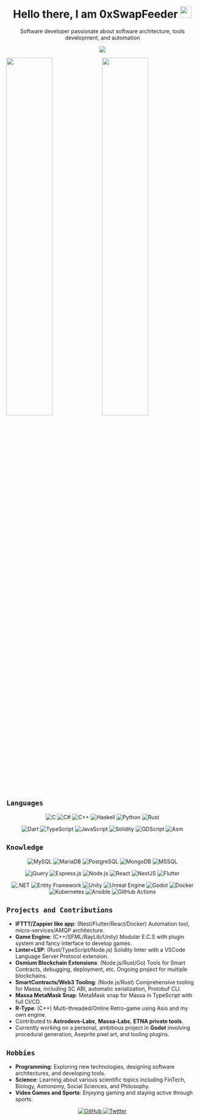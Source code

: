 <h1 align='center'>
  Hello there, I am 0xSwapFeeder
  <img src="https://raw.githubusercontent.com/MartinHeinz/MartinHeinz/master/wave.gif" width="30px">
</h1> 

<p align='center'>
    Software developer passionate about software architecture, tools development, and automation
</p>

<p align='center'>
  <code><img src="https://visitor-badge.glitch.me/badge?page_id=0xSwapFeeder&style=flat-square"/></code>
</p>

<p float="left">
  <img src="https://github-readme-stats.vercel.app/api?username=0xSwapFeeder&show_icons=true&theme=dracula&layout=compact&count_private=true&include_all_commits=true" width="49%" />
  <img src="https://github-readme-streak-stats.herokuapp.com/?user=0xSwapFeeder&theme=dracula&layout=compact" width="49%" /> 
</p>

## `Languages`

<p align='center'>
  <img alt="C" src="https://img.shields.io/badge/C-00599C?style=for-the-badge&logo=c&logoColor=white" />
  <img alt="C#" src="https://img.shields.io/badge/C%23-239120?style=for-the-badge&logo=c-sharp&logoColor=white" />
  <img alt="C++" src="https://img.shields.io/badge/C%2B%2B-00599C?style=for-the-badge&logo=c%2B%2B&logoColor=white" />
  <img alt="Haskell" src="https://img.shields.io/badge/Haskell-5D4F85.svg?style=for-the-badge&logo=haskell&logoColor=999999" />
  <img alt="Python" src="https://img.shields.io/badge/Python-3776AB?style=for-the-badge&logo=python&logoColor=white" />
  <img alt="Rust" src="https://img.shields.io/badge/Rust-000000?style=for-the-badge&logo=rust&logoColor=white" />
</p>
<p align='center'>
  <img alt="Dart" src="https://img.shields.io/badge/Dart-0175C2?style=for-the-badge&logo=dart&logoColor=white" />
  <img alt="TypeScript" src="https://img.shields.io/badge/TypeScript-007ACC?style=for-the-badge&logo=typescript&logoColor=white" />
  <img alt="JavaScript" src="https://img.shields.io/badge/JavaScript-%23323330.svg?style=for-the-badge&logo=javascript&logoColor=%23F7DF1E" />
  <img alt="Solidity" src="https://img.shields.io/badge/Solidity-363636?style=for-the-badge&logo=solidity&logoColor=white" />
  <img alt="GDScript" src="https://img.shields.io/badge/GDScript-478CBF?style=for-the-badge&logo=godot-engine&logoColor=white" />
  <img alt="Asm" src="https://img.shields.io/badge/AssemblyScript-0D2A59?style=for-the-badge&logo=assemblyscript&logoColor=white" />
</p>

## `Knowledge`

<p align='center'>
  <img alt="MySQL" src="https://img.shields.io/badge/MySQL-4479A1?style=for-the-badge&logo=mysql&logoColor=white" />
  <img alt="MariaDB" src="https://img.shields.io/badge/MariaDB-003545?style=for-the-badge&logo=mariadb&logoColor=white" />
  <img alt="PostgreSQL" src="https://img.shields.io/badge/PostgreSQL-336791?style=for-the-badge&logo=postgresql&logoColor=white" />
  <img alt="MongoDB" src="https://img.shields.io/badge/MongoDB-4EA94B?style=for-the-badge&logo=mongodb&logoColor=white" />
  <img alt="MSSQL" src="https://img.shields.io/badge/Microsoft%20SQL%20Server-CC2927?style=for-the-badge&logo=microsoft%20sql%20server&logoColor=white" />
</p>
<p align='center'>
  <img alt="jQuery" src="https://img.shields.io/badge/jQuery-0769AD?style=for-the-badge&logo=jquery&logoColor=white" />
  <img alt="Express.js" src="https://img.shields.io/badge/Express.js-404D59?style=for-the-badge" />
  <img alt="Node.js" src="https://img.shields.io/badge/Node.js-6DA55F?style=for-the-badge&logo=node.js&logoColor=white" />
  <img alt="React" src="https://img.shields.io/badge/React-%2320232a.svg?style=for-the-badge&logo=react&logoColor=%2361DAFB" />
  <img alt="NestJS" src="https://img.shields.io/badge/NestJS-E0234E?style=for-the-badge&logo=nestjs&logoColor=white" />
  <img alt="Flutter" src="https://img.shields.io/badge/Flutter-02569B?style=for-the-badge&logo=flutter&logoColor=white" />
</p>
<p align='center'>
  <img alt=".NET" src="https://img.shields.io/badge/.NET-5C2D91?style=for-the-badge&logo=.net&logoColor=white" />
  <img alt="Entity Framework" src="https://img.shields.io/badge/Entity%20Framework-512BD4?style=for-the-badge&logo=.net&logoColor=white" />
  <img alt="Unity" src="https://img.shields.io/badge/Unity-100000?style=for-the-badge&logo=unity&logoColor=white" />
  <img alt="Unreal Engine" src="https://img.shields.io/badge/Unreal%20Engine-313131?style=for-the-badge&logo=unreal%20engine&logoColor=white" />
  <img alt="Godot" src="https://img.shields.io/badge/Godot-478CBF?style=for-the-badge&logo=godot-engine&logoColor=white" />
  <img alt="Docker" src="https://img.shields.io/badge/Docker-2CA5E0?style=for-the-badge&logo=docker&logoColor=white" />
  <img alt="Kubernetes" src="https://img.shields.io/badge/Kubernetes-326CE5?style=for-the-badge&logo=kubernetes&logoColor=white" />
  <img alt="Ansible" src="https://img.shields.io/badge/Ansible-EE0000?style=for-the-badge&logo=ansible&logoColor=white" />
  <img alt="GitHub Actions" src="https://img.shields.io/badge/GitHub%20Actions-2088FF?style=for-the-badge&logo=github-actions&logoColor=white" />
</p>

## `Projects and Contributions`

- **IFTTT/Zappier like app**: (Nest/Flutter/React/Docker) Automation tool, micro-services/AMQP architecture.
- **Game Engine**: (C++/SFML/RayLib/Unity) Modular E.C.S with plugin system and fancy interface to develop games.
- **Linter+LSP**: (Rust/TypeScript/Node.js) Solidity linter with a VSCode Language Server Protocol extension.
- **Osmium Blockchain Extensions**: (Node.js/Rust/Go) Tools for Smart Contracts, debugging, deployment, etc. Ongoing project for multiple blockchains.
- **SmartContracts/Web3 Tooling**: (Node.js/Rust) Comprehensive tooling for Massa, including SC ABI, automatic serialization, Protobuf CLI.
- **Massa MetaMask Snap**: MetaMask snap for Massa in TypeScript with full CI/CD.
- **R-Type**: (C++) Multi-threaded/Online Retro-game using Asio and my own engine.
- Contributed to **Astrodevs-Labs**, **Massa-Labs**, **ETNA private tools**.
- Currently working on a personal, ambitious project in **Godot** involving procedural generation, Aseprite pixel art, and tooling plugins.

## `Hobbies`

- **Programming**: Exploring new technologies, designing software architectures, and developing tools.
- **Science**: Learning about various scientific topics including FinTech, Biology, Astronomy, Social Sciences, and Philosophy.
- **Video Games and Sports**: Enjoying gaming and staying active through sports.

<p align='center'>
  <a href="https://github.com/0xSwapFeeder">
    <img src="https://img.shields.io/github/followers/0xSwapFeeder?label=Follow&style=social" alt="GitHub" />
  </a>
  <a href="https://twitter.com/0xSwapFeeder">
    <img src="https://img.shields.io/twitter/follow/0xSwapFeeder?label=Follow&style=social" alt="Twitter" />
  </a>
</p>
